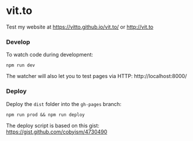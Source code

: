 # vit.to

Test my website at https://vitto.github.io/vit.to/ or http://vit.to

### Develop

To watch code during development:

```
npm run dev
```

The watcher will also let you to test pages via HTTP: http://localhost:8000/

### Deploy

Deploy the `dist` folder into the `gh-pages` branch:

```
npm run prod && npm run deploy
```

The deploy script is based on this gist:
https://gist.github.com/cobyism/4730490
